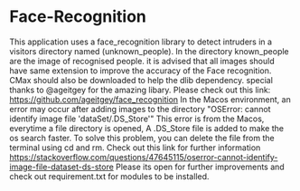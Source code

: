 # Face-Recognition
This application uses a face_recognition library to detect intruders in a visitors directory named (unknown_people).
In the directory known_people are the image of recognised people.
it is advised that all images should have same extension to improve the accuracy of the Face recognition.
CMax should also be downloaded to help the dlib dependency.
special thanks to @ageitgey for the amazing libary. Please check out this link: https://github.com/ageitgey/face_recognition
In the Macos environment, an error may occur after adding images to the directory "OSError: cannot identify image file 'dataSet/.DS_Store'"
This error is from the Macos, everytime a file directory is opened, A .DS_Store file is added to make the os search faster.
To solve this problem, you can delete the file from the terminal using cd and rm.
Check out this link for further information https://stackoverflow.com/questions/47645115/oserror-cannot-identify-image-file-dataset-ds-store
Please its open for further improvements and check out requirement.txt for modules to be installed.
